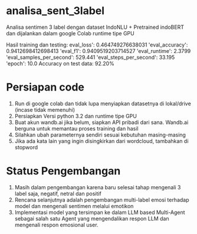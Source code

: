 # analisa_sent_3label
Analisa sentimen 3 label dengan dataset IndoNLU + Pretrained indoBERT dan dijalankan dalam google Colab runtime tipe GPU 

Hasil training dan testing:
eval_loss': 0.464749276638031
'eval_accuracy': 0.9412698412698413
'eval_f1': 0.9409519203714527
'eval_runtime': 2.3799
'eval_samples_per_second': 529.441
'eval_steps_per_second': 33.195
'epoch': 10.0
Accuracy on test data: 92.20% 

# Persiapan code
1. Run di google colab dan tidak lupa menyiapkan datasetnya di lokal/drive (incase tidak memenuhi)
2. Persiapkan Versi python 3.2 dan runtime tipe GPU
3. Buat akun wandb.ai jika belum, siapkan API pribadi dari sana. Wandb.ai berguna untuk memantau proses training dan hasil
4. Silahkan ubah parameternya sendiri sesuai kebutuhan masing-masing
5. Jika ada kata lain yang ingin disingkirkan dari wordcloud, tambahkan di stopword

# Status Pengembangan
1. Masih dalam pengembangan karena baru selesai tahap mengenali 3 label saja, negatif, netral dan positif
2. Rencana selanjutnya adalah pengembangan multi-label emosi terhadap model dan mengenali sentimen melalui emotikon
3. Implementasi model yang tersimpan ke dalam LLM based Multi-Agent sebagai salah satu Agent yang mengendalikan respon LLM dan mengenali respon emosional user.
